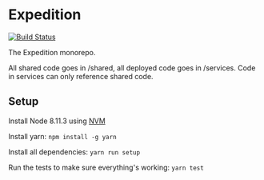 # Expedition

[![Build Status](https://travis-ci.org/ExpeditionRPG/expedition.svg?branch=master)](https://travis-ci.org/ExpeditionRPG/expedition)

The Expedition monorepo.

All shared code goes in /shared, all deployed code goes in /services. Code in services can only reference shared code.

## Setup

Install Node 8.11.3 using [NVM](https://github.com/creationix/nvm)

Install yarn: `npm install -g yarn`

Install all dependencies: `yarn run setup`

Run the tests to make sure everything's working: `yarn test`
